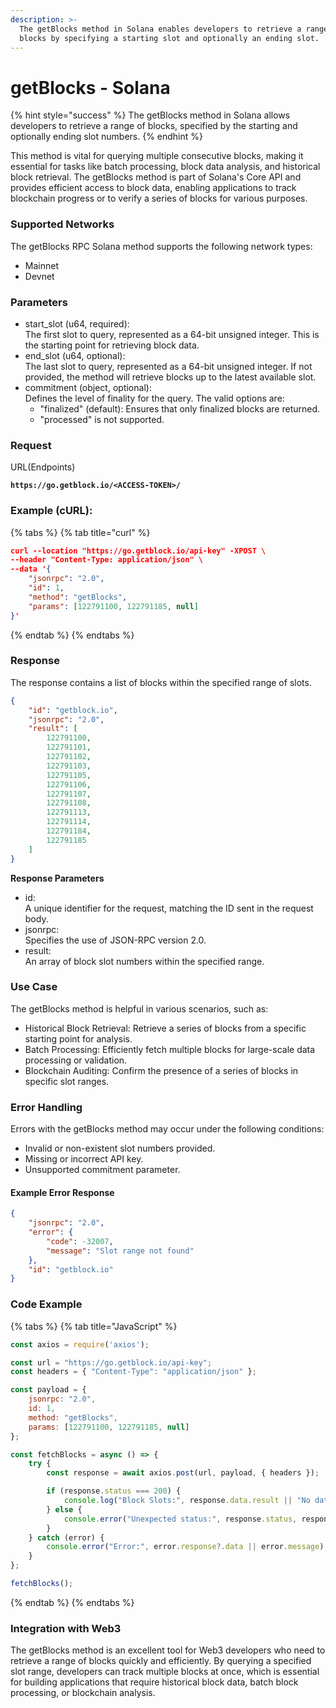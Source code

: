 ```yaml
---
description: >-
  The getBlocks method in Solana enables developers to retrieve a range of
  blocks by specifying a starting slot and optionally an ending slot.
---
```


# getBlocks - Solana

{% hint style="success" %}
The getBlocks method in Solana allows developers to retrieve a range of blocks, specified by the starting and optionally ending slot numbers.
{% endhint %}

&#x20;This method is vital for querying multiple consecutive blocks, making it essential for tasks like batch processing, block data analysis, and historical block retrieval. The getBlocks method is part of Solana's Core API and provides efficient access to block data, enabling applications to track blockchain progress or to verify a series of blocks for various purposes.

### **Supported Networks**

The getBlocks RPC Solana method supports the following network types:

* Mainnet
* Devnet

### Parameters

* start\_slot (u64, required):\
  The first slot to query, represented as a 64-bit unsigned integer. This is the starting point for retrieving block data.
* end\_slot (u64, optional):\
  The last slot to query, represented as a 64-bit unsigned integer. If not provided, the method will retrieve blocks up to the latest available slot.
* commitment (object, optional):\
  Defines the level of finality for the query. The valid options are:
  * "finalized" (default): Ensures that only finalized blocks are returned.
  * "processed" is not supported.

### Request

URL(Endpoints)

<pre class="language-json" data-full-width="false"><code class="lang-json"><strong>https://go.getblock.io/&#x3C;ACCESS-TOKEN>/
</strong></code></pre>

### Example (cURL):

{% tabs %}
{% tab title="curl" %}
```json
curl --location "https://go.getblock.io/api-key" -XPOST \
--header "Content-Type: application/json" \
--data '{
    "jsonrpc": "2.0",
    "id": 1,
    "method": "getBlocks",
    "params": [122791100, 122791185, null]
}'
```
{% endtab %}
{% endtabs %}

### Response

The response contains a list of blocks within the specified range of slots.

```json
{
    "id": "getblock.io",
    "jsonrpc": "2.0",
    "result": [
        122791100,
        122791101,
        122791102,
        122791103,
        122791105,
        122791106,
        122791107,
        122791108,
        122791113,
        122791114,
        122791184,
        122791185
    ]
}
```

**Response Parameters**

* id:\
  A unique identifier for the request, matching the ID sent in the request body.
* jsonrpc:\
  Specifies the use of JSON-RPC version 2.0.
* result:\
  An array of block slot numbers within the specified range.

### Use Case

The getBlocks method is helpful in various scenarios, such as:

* Historical Block Retrieval: Retrieve a series of blocks from a specific starting point for analysis.
* Batch Processing: Efficiently fetch multiple blocks for large-scale data processing or validation.
* Blockchain Auditing: Confirm the presence of a series of blocks in specific slot ranges.

### Error Handling

Errors with the getBlocks method may occur under the following conditions:

* Invalid or non-existent slot numbers provided.
* Missing or incorrect API key.
* Unsupported commitment parameter.

#### Example Error Response

```json
{
    "jsonrpc": "2.0",
    "error": {
        "code": -32007,
        "message": "Slot range not found"
    },
    "id": "getblock.io"
}
```

### Code Example

{% tabs %}
{% tab title="JavaScript" %}
```javascript
const axios = require('axios');

const url = "https://go.getblock.io/api-key"; 
const headers = { "Content-Type": "application/json" };

const payload = {
    jsonrpc: "2.0",
    id: 1, 
    method: "getBlocks",
    params: [122791100, 122791185, null]
};

const fetchBlocks = async () => {
    try {
        const response = await axios.post(url, payload, { headers });

        if (response.status === 200) {
            console.log("Block Slots:", response.data.result || "No data available");
        } else {
            console.error("Unexpected status:", response.status, response.statusText);
        }
    } catch (error) {
        console.error("Error:", error.response?.data || error.message);
    }
};

fetchBlocks();

```
{% endtab %}
{% endtabs %}

### Integration with Web3

The getBlocks method is an excellent tool for Web3 developers who need to retrieve a range of blocks quickly and efficiently. By querying a specified slot range, developers can track multiple blocks at once, which is essential for building applications that require historical block data, batch block processing, or blockchain analysis.
